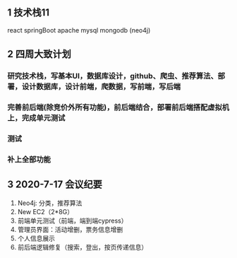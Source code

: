 ## 1 技术栈11
react springBoot apache mysql mongodb (neo4j)

## 2 四周大致计划
### 研究技术栈，写基本UI，数据库设计，github、爬虫、推荐算法、部署，设计数据库，设计前端，爬数据，写前端，写后端
### 完善前后端(除竞价外所有功能)，前后端结合，部署前后端搭配虚拟机上，完成单元测试
### 测试
### 补上全部功能

## 3 2020-7-17 会议纪要
1. Neo4j: 分类，推荐算法
2. New EC2（2*8G）
3. 前端单元测试（前端，端到端cypress）
4. 管理员界面：活动增删，票务信息增删
5. 个人信息展示
6. 前后端逻辑修复（搜索，登出，按页传递信息）

